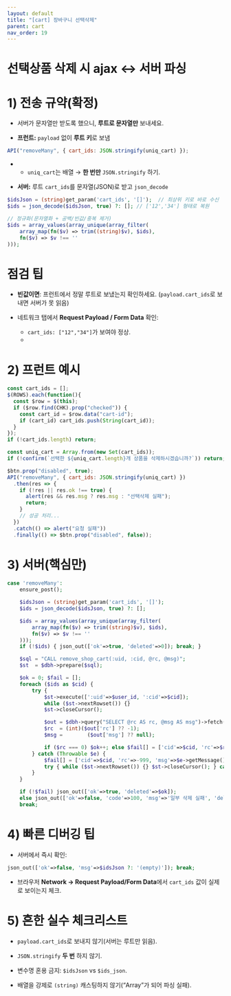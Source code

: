 ```yaml
---
layout: default
title: "[cart] 장바구니 선택삭제"
parent: cart
nav_order: 19
---
```



#
# 선택상품 삭제 시 ajax <-> 서버 파싱

# 1) 전송 규약(확정)

* 서버가 문자열만 받도록 했으니, **루트로 문자열만** 보내세요.

- **프런트:** `payload` 없이 **루트 키**로 보냄
```js
API("removeMany", { cart_ids: JSON.stringify(uniq_cart) });

```

- - `uniq_cart`는 배열 → **한 번만** `JSON.stringify` 하기.
        
- **서버:** 루트 `cart_ids`를 문자열(JSON)로 받고 `json_decode`
```php
$idsJson = (string)get_param('cart_ids', '[]');  // 최상위 키로 바로 수신
$ids = json_decode($idsJson, true) ?: []; // ['12','34'] 형태로 복원

// 정규화(문자열화 + 공백/빈값/중복 제거)
$ids = array_values(array_unique(array_filter(
    array_map(fn($v) => trim((string)$v), $ids),
    fn($v) => $v !== ''
)));

```
# 점검 팁

- **빈값이면**: 프런트에서 정말 루트로 보냈는지 확인하세요. (`payload.cart_ids`로 보내면 서버가 못 읽음)
    
- 네트워크 탭에서 **Request Payload / Form Data** 확인:
    
    - `cart_ids: ["12","34"]`가 보여야 정상.
    - 
# 2) 프런트 예시
```js
const cart_ids = [];
$(ROWS).each(function(){
  const $row = $(this);
  if ($row.find(CHK).prop("checked")) {
    const cart_id = $row.data("cart-id");
    if (cart_id) cart_ids.push(String(cart_id));
  }
});
if (!cart_ids.length) return;

const uniq_cart = Array.from(new Set(cart_ids));
if (!confirm(`선택한 ${uniq_cart.length}개 상품을 삭제하시겠습니까?`)) return;

$btn.prop("disabled", true);
API("removeMany", { cart_ids: JSON.stringify(uniq_cart) })
  .then(res => {
    if (!res || res.ok !== true) {
      alert(res && res.msg ? res.msg : "선택삭제 실패");
      return;
    }
    // 성공 처리...
  })
  .catch(() => alert("요청 실패"))
  .finally(() => $btn.prop("disabled", false));

```

# 3) 서버(핵심만)
```php
case 'removeMany':
    ensure_post();

    $idsJson = (string)get_param('cart_ids', '[]');
    $ids = json_decode($idsJson, true) ?: [];

    $ids = array_values(array_unique(array_filter(
        array_map(fn($v) => trim((string)$v), $ids),
        fn($v) => $v !== ''
    )));
    if (!$ids) { json_out(['ok'=>true, 'deleted'=>0]); break; }

    $sql = "CALL remove_shop_cart(:uid, :cid, @rc, @msg)";
    $st  = $dbh->prepare($sql);

    $ok = 0; $fail = [];
    foreach ($ids as $cid) {
        try {
            $st->execute([':uid'=>$user_id, ':cid'=>$cid]);
            while ($st->nextRowset()) {}
            $st->closeCursor();

            $out = $dbh->query("SELECT @rc AS rc, @msg AS msg")->fetch(PDO::FETCH_ASSOC) ?: [];
            $rc  = (int)($out['rc'] ?? -1);
            $msg =        ($out['msg'] ?? null);

            if ($rc === 0) $ok++; else $fail[] = ['cid'=>$cid, 'rc'=>$rc, 'msg'=>$msg];
        } catch (Throwable $e) {
            $fail[] = ['cid'=>$cid, 'rc'=>-999, 'msg'=>$e->getMessage()];
            try { while ($st->nextRowset()) {} $st->closeCursor(); } catch(Throwable $e2){}
        }
    }

    if (!$fail) json_out(['ok'=>true, 'deleted'=>$ok]);
    else json_out(['ok'=>false, 'code'=>100, 'msg'=>'일부 삭제 실패', 'deleted'=>$ok, 'fails'=>$fail], 200);
    break;

``` 

# 4) 빠른 디버깅 팁

- 서버에서 즉시 확인:
```php
json_out(['ok'=>false, 'msg'=>$idsJson ?: '(empty)']); break;

```

- 브라우저 **Network → Request Payload/Form Data**에서 `cart_ids` 값이 실제로 보이는지 체크.
    

# 5) 흔한 실수 체크리스트

- `payload.cart_ids`로 보내지 않기(서버는 루트만 읽음).
    
- `JSON.stringify` **두 번** 하지 않기.
    
- 변수명 혼용 금지: `$idsJson` vs `$ids_json`.
    
- 배열을 강제로 `(string)` 캐스팅하지 않기(“Array”가 되어 파싱 실패).